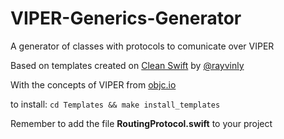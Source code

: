 # VIPER-Generics-Generator
A generator of classes with protocols to comunicate over VIPER

Based on templates created on [Clean Swift](http://clean-swift.com/) by [@rayvinly](https://twitter.com/rayvinly)

With the concepts of VIPER from [objc.io](https://www.objc.io/issues/13-architecture/viper/#interactor)

to install:
`cd Templates && make install_templates`

Remember to add the file **RoutingProtocol.swift** to your project